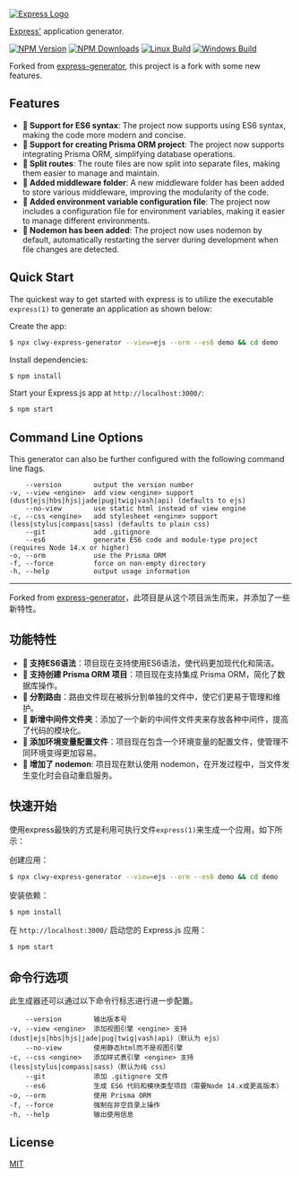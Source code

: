 [![Express Logo](https://i.cloudup.com/zfY6lL7eFa-3000x3000.png)](http://expressjs.com/)

[Express'](https://www.npmjs.com/package/express) application generator.

[![NPM Version][npm-image]][npm-url]
[![NPM Downloads][downloads-image]][downloads-url]
[![Linux Build][github-actions-ci-image]][github-actions-ci-url]
[![Windows Build][appveyor-image]][appveyor-url]

Forked from [express-generator](https://github.com/expressjs/generator), this project is a fork with some new features.

## Features

- **🚀 Support for ES6 syntax**: The project now supports using ES6 syntax, making the code more modern and concise.
- **💾 Support for creating Prisma ORM project**: The project now supports integrating Prisma ORM, simplifying database operations.
- **🔀 Split routes**: The route files are now split into separate files, making them easier to manage and maintain.
- **📁 Added middleware folder**: A new middleware folder has been added to store various middleware, improving the modularity of the code.
- **🔧 Added environment variable configuration file**: The project now includes a configuration file for environment variables, making it easier to manage different environments.
- **🔄 Nodemon has been added**: The project now uses nodemon by default, automatically restarting the server during development when file changes are detected.

## Quick Start

The quickest way to get started with express is to utilize the executable `express(1)` to generate an application as shown below:

Create the app:

```bash
$ npx clwy-express-generator --view=ejs --orm --es6 demo && cd demo
```

Install dependencies:

```bash
$ npm install
```

Start your Express.js app at `http://localhost:3000/`:

```bash
$ npm start
```

## Command Line Options

This generator can also be further configured with the following command line flags.

        --version        output the version number
    -v, --view <engine>  add view <engine> support (dust|ejs|hbs|hjs|jade|pug|twig|vash|api) (defaults to ejs)
        --no-view        use static html instead of view engine
    -c, --css <engine>   add stylesheet <engine> support (less|stylus|compass|sass) (defaults to plain css)
        --git            add .gitignore
        --es6            generate ES6 code and module-type project (requires Node 14.x or higher)
    -o, --orm            use the Prisma ORM
    -f, --force          force on non-empty directory
    -h, --help           output usage information

------------

Forked from [express-generator](https://github.com/expressjs/generator)，此项目是从这个项目派生而来，并添加了一些新特性。

## 功能特性

- **🚀 支持ES6语法**：项目现在支持使用ES6语法，使代码更加现代化和简洁。
- **💾 支持创建 Prisma ORM 项目**：项目现在支持集成 Prisma ORM，简化了数据库操作。
- **🔀 分割路由**：路由文件现在被拆分到单独的文件中，使它们更易于管理和维护。
- **📁 新增中间件文件夹**：添加了一个新的中间件文件夹来存放各种中间件，提高了代码的模块化。
- **🔧 添加环境变量配置文件**：项目现在包含一个环境变量的配置文件，使管理不同环境变得更加容易。
- **🔄 增加了 nodemon**: 项目现在默认使用 nodemon，在开发过程中，当文件发生变化时会自动重启服务。

## 快速开始

使用express最快的方式是利用可执行文件`express(1)`来生成一个应用，如下所示：

创建应用：

```bash
$ npx clwy-express-generator --view=ejs --orm --es6 demo && cd demo
```

安装依赖：

```bash
$ npm install
```

在 `http://localhost:3000/` 启动您的 Express.js 应用：

```bash
$ npm start
```

## 命令行选项

此生成器还可以通过以下命令行标志进行进一步配置。

        --version        输出版本号
    -v, --view <engine>  添加视图引擎 <engine> 支持 (dust|ejs|hbs|hjs|jade|pug|twig|vash|api)（默认为 ejs）
        --no-view        使用静态html而不是视图引擎
    -c, --css <engine>   添加样式表引擎 <engine> 支持 (less|stylus|compass|sass)（默认为纯 css）
        --git            添加 .gitignore 文件
        --es6            生成 ES6 代码和模块类型项目（需要Node 14.x或更高版本）
    -o, --orm            使用 Prisma ORM
    -f, --force          强制在非空目录上操作
    -h, --help           输出使用信息

## License

[MIT](LICENSE)

[npm-image]: https://img.shields.io/npm/v/express-generator.svg
[npm-url]: https://npmjs.org/package/express-generator
[appveyor-image]: https://img.shields.io/appveyor/ci/dougwilson/generator/master.svg?label=windows
[appveyor-url]: https://ci.appveyor.com/project/dougwilson/generator
[downloads-image]: https://img.shields.io/npm/dm/express-generator.svg
[downloads-url]: https://npmjs.org/package/express-generator
[github-actions-ci-image]: https://img.shields.io/github/workflow/status/expressjs/generator/ci/master?label=linux
[github-actions-ci-url]: https://github.com/expressjs/generator/actions/workflows/ci.yml
